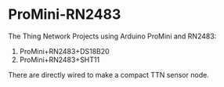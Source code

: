# ProMini-RN2483
The Thing Network Projects using Arduino ProMini and RN2483:

1. ProMini+RN2483+DS18B20
2. ProMini+RN2483+SHT11

There are directly wired to make a compact TTN sensor node.

